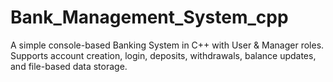 # Bank_Management_System_cpp
A simple console-based Banking System in C++ with User &amp; Manager roles. Supports account creation, login, deposits, withdrawals, balance updates, and file-based data storage.
